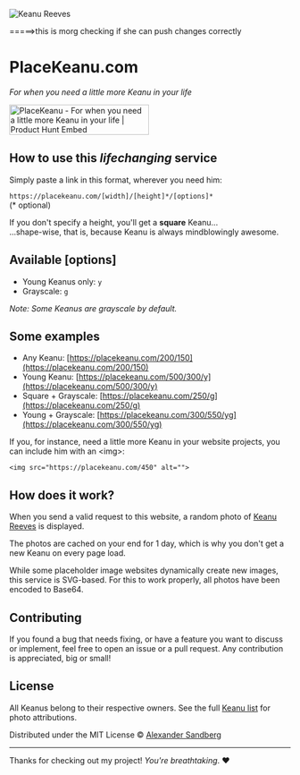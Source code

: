 ![Keanu Reeves](dist/static/preview.jpg)

=====>this is morg checking if she can push changes correctly


# PlaceKeanu.com
*For when you need a little more Keanu in your life*

<a href="https://www.producthunt.com/posts/placekeanu?utm_source=badge-featured&utm_medium=badge&utm_souce=badge-placekeanu" target="_blank"><img src="https://api.producthunt.com/widgets/embed-image/v1/featured.svg?post_id=160684&theme=dark" alt="PlaceKeanu - For when you need a little more Keanu in your life | Product Hunt Embed" style="width: 250px; height: 54px;" width="250px" height="54px" /></a>

## How to use this *lifechanging* service
Simply paste a link in this format, wherever you need him:

`https://placekeanu.com/[width]/[height]*/[options]*`<br>
(* optional)

If you don't specify a height, you'll get a **square** Keanu...<br>
...shape-wise, that is, because Keanu is always mindblowingly awesome.

## Available [options]
* Young Keanus only: `y`
* Grayscale: `g`

*Note: Some Keanus are grayscale by default.*

## Some examples
* Any Keanu: [https://placekeanu.com/200/150](https://placekeanu.com/200/150)
* Young Keanu: [https://placekeanu.com/500/300/y](https://placekeanu.com/500/300/y)
* Square + Grayscale: [https://placekeanu.com/250/g](https://placekeanu.com/250/g)
* Young + Grayscale: [https://placekeanu.com/300/550/yg](https://placekeanu.com/300/550/yg)

If you, for instance, need a little more Keanu in your website projects, you can include him with an \<img\>:

`<img src="https://placekeanu.com/450" alt="">`

## How does it work?
When you send a valid request to this website, a random photo of [Keanu Reeves](https://en.wikipedia.org/wiki/Keanu_Reeves) is displayed.

The photos are cached on your end for 1 day, which is why you don't get a new Keanu on every page load.

While some placeholder image websites dynamically create new images, this service is SVG-based. For this to work properly, all photos have been encoded to Base64.

## Contributing
If you found a bug that needs fixing, or have a feature you want to discuss or implement, feel free to open an issue or a pull request. Any contribution is appreciated, big or small!

## License
All Keanus belong to their respective owners. See the full [Keanu list](https://placekeanu.com/keanus) for photo attributions.

Distributed under the MIT License © [Alexander Sandberg](https://github.com/alexandersandberg)

---

Thanks for checking out my project! _You're breathtaking_. ❤️